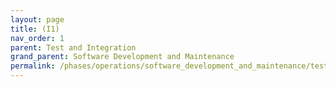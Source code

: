 ```yaml
---
layout: page
title: (I1)
nav_order: 1
parent: Test and Integration
grand_parent: Software Development and Maintenance
permalink: /phases/operations/software_development_and_maintenance/test_and_integration/i1/
---
```

